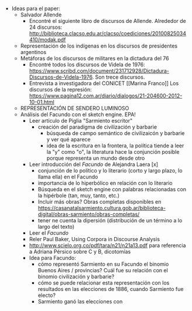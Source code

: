 - Ideas para el paper:
	- Salvador Allende
		- Encontré el siguiente libro de discursos de Allende. Alrededor de 24 discursos: http://biblioteca.clacso.edu.ar/clacso/coediciones/20100825034410/modak.pdf
	- Representación de los indígenas en los discursos de presidentes argentinos
	- Metáforas de los discursos de militares en la dictadura del 76
		- Encontré todos los discursos de Videla de 1976: https://www.scribd.com/document/231712928/Dictadura-Discursos-de-Videla-1976. Son trece discursos.
		- Entrevista a investigadora del CONICET [[Marina Franco]] Los discursos de la represión: https://www.pagina12.com.ar/diario/dialogos/21-204600-2012-10-01.html
	- REPRESENTACIÓN DE SENDERO LUMINOSO
	- Análisis del Facundo con el sketch engine. EPA!
		- Leer artículo de Piglia "Sarmiento escritor"
			- creación del paradigma de civilización y barbarie
				- búsqueda de campo semántico de civilizaicón y barbarie y ver qué aparece
				- idea de la escritura en la frontera, la política tiende a leer la "y" como "o", la literatura hace la conjunción posible porque representa un mundo desde otro
		- Leer introducción del *Facundo* de Alejandra Laera [x]
			- conjunción de lo político y lo literario (corto y largo plazo, lo llama ella) en el Facundo
			- importancia de lo hiperbólico en relación con lo literario
			- Búsqueda en el sketch engine con palabras relacionadas con la hipérbole (tan, muy, tanto, etc.)
			- Incluir más obras? Obras completas disponibles en https://casanatalsarmiento.cultura.gob.ar/biblioteca-digital/obras-sarmiento/obras-completas/
			- tener ne cuenta la dipersión (distribución de un término a lo largo del texto)
		- Leer el *Facundo*
		- Reler Paul Baker, Using Corpora in Discourse Analysis
		- http://www.scielo.org.co/pdf/tara/n21/n21a13.pdf para referencia a Adriana Pérsico sobre C y B, dicotomías
		- Idea para Facundo:
			- cómo representó Sarmiento en su Facundo el binomio Buenos Aires / provincias? Cuál fue su relación con el binomio civilización y barbarie?
			- cómo se puede relacionar esta representación con los resultados en las elecciones de 1886, cuando Sarmiento fue electo?
			- Sarmiento ganó las elecciones con 